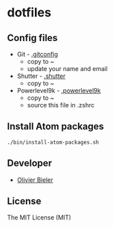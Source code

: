 dotfiles
========

Config files
------------

* Git - [.gitconfig](.gitconfig)
  * copy to ~
  * update your name and email
* Shutter - [.shutter](.shutter/)
  * copy to ~
* Powerlevel9k - [.powerlevel9k](.powerlevel9k) 
  * copy to ~
  * source this file in .zshrc 

Install Atom packages
---------------------

`./bin/install-atom-packages.sh`

Developer
---------

  * [Olivier Bieler](https://github.com/obieler)

License
-------

The MIT License (MIT)
